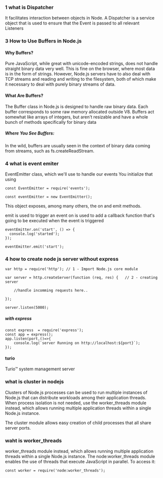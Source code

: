 ### 1 what is Dispatcher 
It facilitates interaction between objects in Node. A Dispatcher is a service object that is used to ensure that the Event is passed to all relevant Listeners


### 3 How to Use Buffers in Node.js

#### Why Buffers?
Pure JavaScript, while great with unicode-encoded strings, does not handle straight binary data very well. This is fine on the browser, where most data is in the form of strings. However, Node.js servers have to also deal with TCP streams and reading and writing to the filesystem, both of which make it necessary to deal with purely binary streams of data.

#### What Are Buffers?
The Buffer class in Node.js is designed to handle raw binary data. Each buffer corresponds to some raw memory allocated outside V8. Buffers act somewhat like arrays of integers, but aren't resizable and have a whole bunch of methods specifically for binary data


##### Where You See Buffers:
In the wild, buffers are usually seen in the context of binary data coming from streams, such as fs.createReadStream.


### 4 what is event emiter 

EventEmitter class, which we'll use to handle our events
You initialize that using
```
const EventEmitter = require('events');

const eventEmitter = new EventEmitter();
```

This object exposes, among many others, the on and emit methods.

emit is used to trigger an event
on is used to add a callback function that's going to be executed when the event is triggered

```
eventEmitter.on('start', () => {
  console.log('started');
});
```
```
eventEmitter.emit('start');
```

### 4 how to create node js server without express 
```
var http = require('http'); // 1 - Import Node.js core module

var server = http.createServer(function (req, res) {   // 2 - creating server

    //handle incomming requests here..

});

server.listen(5000); 
```

##### with express 
```
const express  = require('express');
const app = express();
app.listen(port,()=>{
    console.log(`server Running on http://localhost:${port}`);
});

```


#### turio 
Turio™ system management server


### what is cluster  in nodejs 

Clusters of Node.js processes can be used to run multiple instances of Node.js that can distribute workloads among their application threads. When process isolation is not needed, use the worker_threads module instead, which allows running multiple application threads within a single Node.js instance.

The cluster module allows easy creation of child processes that all share server ports.


###  waht is worker_threads 

worker_threads module instead, which allows running multiple application threads within a single Node.js instance.
The node:worker_threads module enables the use of threads that execute JavaScript in parallel. To access it:


```
const worker = require('node:worker_threads');

```
